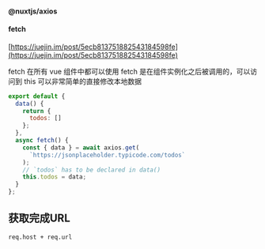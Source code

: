 <!--
 * @Description: 请输入文件描述
 * @Author: liuyongsheng
 * @Date: 2019-12-31 20:59:51
-->
#### @nuxtjs/axios


#### fetch

[https://juejin.im/post/5ecb813751882543184598fe](https://juejin.im/post/5ecb813751882543184598fe)

fetch 在所有 vue 组件中都可以使用
fetch 是在组件实例化之后被调用的，可以访问到 this
可以非常简单的直接修改本地数据

```js
export default {
  data() {
    return {
      todos: []
    };
  },
  async fetch() {
    const { data } = await axios.get(
      `https://jsonplaceholder.typicode.com/todos`
    );
    // `todos` has to be declared in data()
    this.todos = data;
  }
};
```

## 获取完成URL

`req.host + req.url`